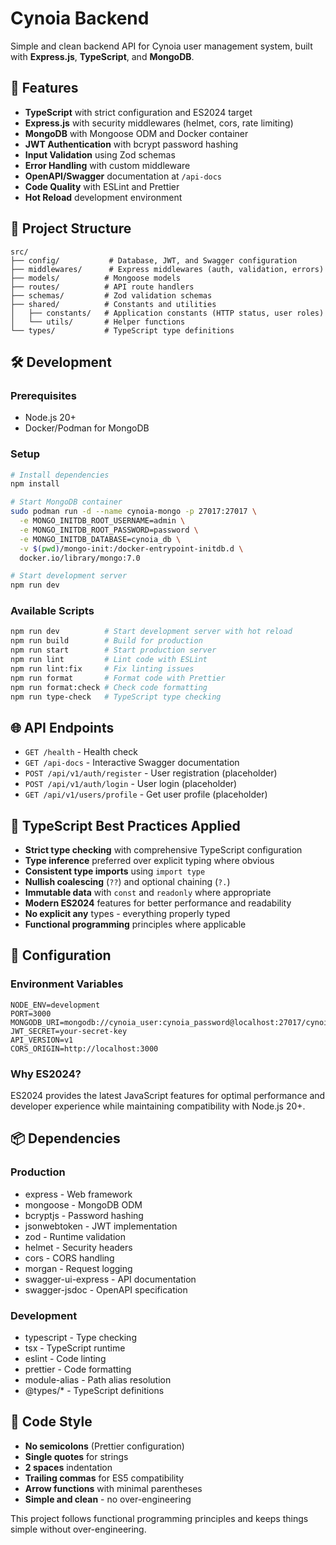 # Cynoia Backend

Simple and clean backend API for Cynoia user management system, built with **Express.js**, **TypeScript**, and **MongoDB**.

## 🚀 Features

- **TypeScript** with strict configuration and ES2024 target
- **Express.js** with security middlewares (helmet, cors, rate limiting)
- **MongoDB** with Mongoose ODM and Docker container
- **JWT Authentication** with bcrypt password hashing
- **Input Validation** using Zod schemas
- **Error Handling** with custom middleware
- **OpenAPI/Swagger** documentation at `/api-docs`
- **Code Quality** with ESLint and Prettier
- **Hot Reload** development environment

## 📁 Project Structure

```
src/
├── config/           # Database, JWT, and Swagger configuration
├── middlewares/      # Express middlewares (auth, validation, errors)
├── models/          # Mongoose models
├── routes/          # API route handlers
├── schemas/         # Zod validation schemas
├── shared/          # Constants and utilities
│   ├── constants/   # Application constants (HTTP status, user roles)
│   └── utils/       # Helper functions
└── types/           # TypeScript type definitions
```

## 🛠️ Development

### Prerequisites
- Node.js 20+
- Docker/Podman for MongoDB

### Setup
```bash
# Install dependencies
npm install

# Start MongoDB container
sudo podman run -d --name cynoia-mongo -p 27017:27017 \
  -e MONGO_INITDB_ROOT_USERNAME=admin \
  -e MONGO_INITDB_ROOT_PASSWORD=password \
  -e MONGO_INITDB_DATABASE=cynoia_db \
  -v $(pwd)/mongo-init:/docker-entrypoint-initdb.d \
  docker.io/library/mongo:7.0

# Start development server
npm run dev
```

### Available Scripts
```bash
npm run dev          # Start development server with hot reload
npm run build        # Build for production
npm run start        # Start production server
npm run lint         # Lint code with ESLint
npm run lint:fix     # Fix linting issues
npm run format       # Format code with Prettier
npm run format:check # Check code formatting
npm run type-check   # TypeScript type checking
```

## 🌐 API Endpoints

- `GET /health` - Health check
- `GET /api-docs` - Interactive Swagger documentation
- `POST /api/v1/auth/register` - User registration (placeholder)
- `POST /api/v1/auth/login` - User login (placeholder)
- `GET /api/v1/users/profile` - Get user profile (placeholder)

## 🎯 TypeScript Best Practices Applied

- **Strict type checking** with comprehensive TypeScript configuration
- **Type inference** preferred over explicit typing where obvious
- **Consistent type imports** using `import type`
- **Nullish coalescing** (`??`) and optional chaining (`?.`)
- **Immutable data** with `const` and `readonly` where appropriate
- **Modern ES2024** features for better performance and readability
- **No explicit any** types - everything properly typed
- **Functional programming** principles where applicable

## 🔧 Configuration

### Environment Variables
```env
NODE_ENV=development
PORT=3000
MONGODB_URI=mongodb://cynoia_user:cynoia_password@localhost:27017/cynoia_db
JWT_SECRET=your-secret-key
API_VERSION=v1
CORS_ORIGIN=http://localhost:3000
```

### Why ES2024?
ES2024 provides the latest JavaScript features for optimal performance and developer experience while maintaining compatibility with Node.js 20+.

## 📦 Dependencies

### Production
- express - Web framework
- mongoose - MongoDB ODM
- bcryptjs - Password hashing
- jsonwebtoken - JWT implementation
- zod - Runtime validation
- helmet - Security headers
- cors - CORS handling
- morgan - Request logging
- swagger-ui-express - API documentation
- swagger-jsdoc - OpenAPI specification

### Development
- typescript - Type checking
- tsx - TypeScript runtime
- eslint - Code linting
- prettier - Code formatting
- module-alias - Path alias resolution
- @types/* - TypeScript definitions

## 🎨 Code Style

- **No semicolons** (Prettier configuration)
- **Single quotes** for strings
- **2 spaces** indentation
- **Trailing commas** for ES5 compatibility
- **Arrow functions** with minimal parentheses
- **Simple and clean** - no over-engineering

This project follows functional programming principles and keeps things simple without over-engineering.

